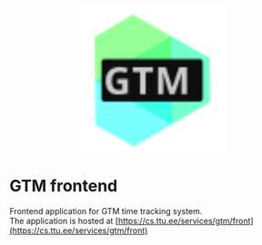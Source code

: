<p align="center">
    <img src="./readme/logo.svg" width="256" height="256" alt="logo">
</p>

# GTM frontend
Frontend application for GTM time tracking system.  
The application is hosted at [https://cs.ttu.ee/services/gtm/front](https://cs.ttu.ee/services/gtm/front)
